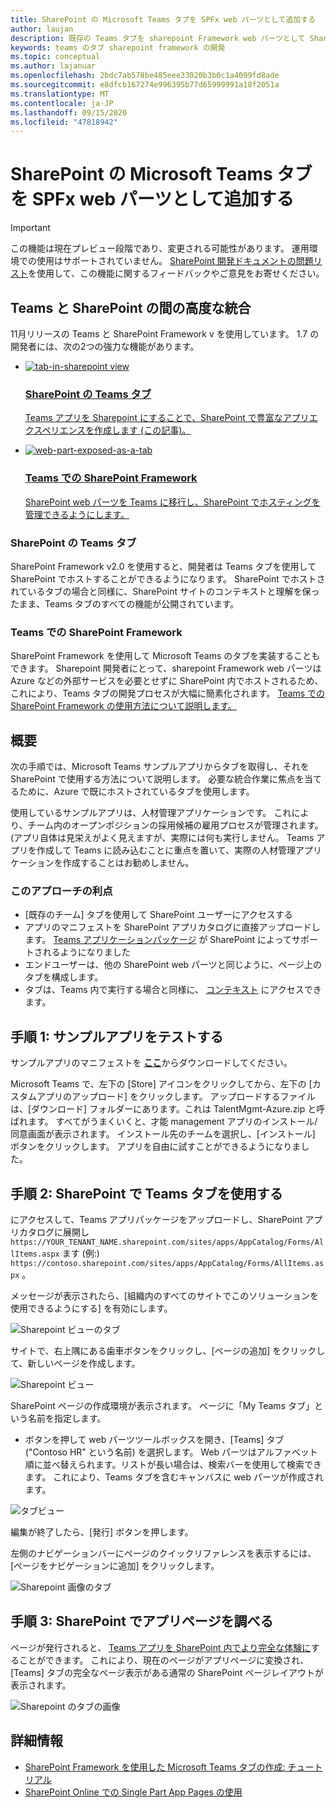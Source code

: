 ```yaml
---
title: SharePoint の Microsoft Teams タブを SPFx web パーツとして追加する
author: laujan
description: 既存の Teams タブを sharepoint Framework web パーツとして SharePoint に展開する方法について説明します。
keywords: teams のタブ sharepoint framework の開発
ms.topic: conceptual
ms.author: lajanuar
ms.openlocfilehash: 2bdc7ab578be485eee33020b3b0c1a4099fd8ade
ms.sourcegitcommit: e8dfcb167274e996395b77d65999991a18f2051a
ms.translationtype: MT
ms.contentlocale: ja-JP
ms.lasthandoff: 09/15/2020
ms.locfileid: "47818942"
---
```

# <a name="adding-a-microsoft-teams-tab-in-sharepoint-as-an-spfx-web-part"></a>SharePoint の Microsoft Teams タブを SPFx web パーツとして追加する

> [!IMPORTANT]
> この機能は現在プレビュー段階であり、変更される可能性があります。 運用環境での使用はサポートされていません。 [SharePoint 開発ドキュメントの問題リスト](https://github.com/SharePoint/sp-dev-docs/issues)を使用して、この機能に関するフィードバックやご意見をお寄せください。

## <a name="rich-integration-between-teams-and-sharepoint"></a>Teams と SharePoint の間の高度な統合

11月リリースの Teams と SharePoint Framework v を使用しています。 1.7 の開発者には、次の2つの強力な機能があります。

<ul  class="panelContent cardsC">
<li>
    <a href="#introduction">
        <div class="cardSize">
            <div class="cardPadding">
                <div class="card">
                    <div class="cardImageOuter">
                        <div class="cardImage bgdAccent1">
                            <img src="~/assets/images/tabs/tabs-in-sharepoint/image084.png" alt="tab-in-sharepoint view"/>
                        </div>
                    </div>
                    <div class="cardText">
                        <h3>SharePoint の Teams タブ</h3>
                        <p>Teams アプリを Sharepoint にすることで、SharePoint で豊富なアプリエクスペリエンスを作成します (この記事)。</p>
                    </div>
                </div>
            </div>
        </div>
    </a>
</li>
<li>
    <a href="https://docs.microsoft.com/sharepoint/dev/spfx/web-parts/get-started/using-web-part-as-ms-teams-tab">
        <div class="cardSize">
            <div class="cardPadding">
                <div class="card">
                    <div class="cardImageOuter">
                        <div class="cardImage bgdAccent1">
                            <img src="~/assets/images/tabs/tabs-in-sharepoint/SharePoint-web-part-exposed-as-a-Tab-in-Microsoft-Teams.png" alt="web-part-exposed-as-a-tab" />
                        </div>
                    </div>
                    <div class="cardText">
                        <h3>Teams での SharePoint Framework</h3>
                        <p>SharePoint web パーツを Teams に移行し、SharePoint でホスティングを管理できるようにします。</p>
                    </div>
                </div>
            </div>
        </div>
    </a>
</li>
</ul>

### <a name="teams-tabs-in-sharepoint"></a>SharePoint の Teams タブ

SharePoint Framework v2.0 を使用すると、開発者は Teams タブを使用して SharePoint でホストすることができるようになります。 SharePoint でホストされているタブの場合と同様に、SharePoint サイトのコンテキストと理解を保ったまま、Teams タブのすべての機能が公開されています。

### <a name="sharepoint-framework-in-teams"></a>Teams での SharePoint Framework

SharePoint Framework を使用して Microsoft Teams のタブを実装することもできます。 Sharepoint 開発者にとって、sharepoint Framework web パーツは Azure などの外部サービスを必要とせずに SharePoint 内でホストされるため、これにより、Teams タブの開発プロセスが大幅に簡素化されます。 [Teams での SharePoint Framework の使用方法について説明します。](/sharepoint/dev/spfx/web-parts/get-started/using-web-part-as-ms-teams-tab)

## <a name="introduction"></a>概要

次の手順では、Microsoft Teams サンプルアプリからタブを取得し、それを SharePoint で使用する方法について説明します。 必要な統合作業に焦点を当てるために、Azure で既にホストされているタブを使用します。

使用しているサンプルアプリは、人材管理アプリケーションです。 これにより、チーム内のオープンポジションの採用候補の雇用プロセスが管理されます。 (アプリ自体は見栄えがよく見えますが、実際には何も実行しません。 Teams アプリを作成して Teams に読み込むことに重点を置いて、実際の人材管理アプリケーションを作成することはお勧めしません。

### <a name="benefits-of-this-approach"></a>このアプローチの利点

- [既存のチーム] タブを使用して SharePoint ユーザーにアクセスする
- アプリのマニフェストを SharePoint アプリカタログに直接アップロードします。 [Teams アプリケーションパッケージ](~/concepts/build-and-test/apps-package.md) が SharePoint によってサポートされるようになりました
- エンドユーザーは、他の SharePoint web パーツと同じように、ページ上のタブを構成します。
- タブは、Teams 内で実行する場合と同様に、 [コンテキスト](~/tabs/how-to/access-teams-context.md) にアクセスできます。

## <a name="step-1-testing-the-sample-app"></a>手順 1: サンプルアプリをテストする

サンプルアプリのマニフェストを [**ここ**](https://github.com/MicrosoftDocs/msteams-docs/raw/master/msteams-platform/assets/downloads/TalentMgmt-Azure.zip)からダウンロードしてください。

Microsoft Teams で、左下の [Store] アイコンをクリックしてから、左下の [カスタムアプリのアップロード] をクリックします。 アップロードするファイルは、[ダウンロード] フォルダーにあります。これは TalentMgmt-Azure.zip と呼ばれます。 すべてがうまくいくと、才能 management アプリのインストール/同意画面が表示されます。 インストール先のチームを選択し、[インストール] ボタンをクリックします。 アプリを自由に試すことができるようになりました。

## <a name="step-2-using-the-teams-tab-in-sharepoint"></a>手順 2: SharePoint で Teams タブを使用する

にアクセスして、Teams アプリパッケージをアップロードし、SharePoint アプリカタログに展開し `https://YOUR_TENANT_NAME.sharepoint.com/sites/apps/AppCatalog/Forms/AllItems.aspx` ます (例:) `https://contoso.sharepoint.com/sites/apps/AppCatalog/Forms/AllItems.aspx` 。

メッセージが表示されたら、[組織内のすべてのサイトでこのソリューションを使用できるようにする] を有効にします。

![Sharepoint ビューのタブ](~/assets/images/tabs/tabs-in-sharepoint/image065.png)

サイトで、右上隅にある歯車ボタンをクリックし、[ページの追加] をクリックして、新しいページを作成します。

![Sharepoint ビュー](~/assets/images/tabs/tabs-in-sharepoint/image066.png)

SharePoint ページの作成環境が表示されます。 ページに「My Teams タブ」という名前を指定します。

+ ボタンを押して web パーツツールボックスを開き、[Teams] タブ ("Contoso HR" という名前) を選択します。 Web パーツはアルファベット順に並べ替えられます。リストが長い場合は、検索バーを使用して検索できます。 これにより、Teams タブを含むキャンバスに web パーツが作成されます。

![タブビュー](~/assets/images/tabs/tabs-in-sharepoint/image071.png)

編集が終了したら、[発行] ボタンを押します。

左側のナビゲーションバーにページのクイックリファレンスを表示するには、[ページをナビゲーションに追加] をクリックします。

![Sharepoint 画像のタブ](~/assets/images/tabs/tabs-in-sharepoint/image073.png)

## <a name="step-3-explore-app-pages-in-sharepoint"></a>手順 3: SharePoint でアプリページを調べる

ページが発行されると、 [Teams アプリを SharePoint 内でより完全な体験に](/sharepoint/dev/spfx/web-parts/single-part-app-pages)することができます。 これにより、現在のページがアプリページに変換され、[Teams] タブの完全なページ表示がある通常の SharePoint ページレイアウトが表示されます。

![Sharepoint のタブの画像](~/assets/images/tabs/tabs-in-sharepoint/image085.png)

## <a name="more-information"></a>詳細情報

- [SharePoint Framework を使用した Microsoft Teams タブの作成: チュートリアル](/sharepoint/dev/spfx/web-parts/get-started/using-web-part-as-ms-teams-tab)
- [SharePoint Online での Single Part App Pages の使用](/sharepoint/dev/spfx/web-parts/single-part-app-pages)
